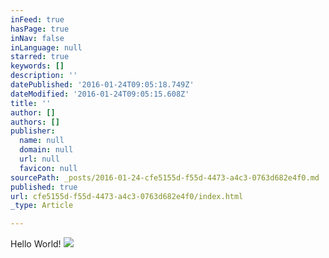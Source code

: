 ```yaml
---
inFeed: true
hasPage: true
inNav: false
inLanguage: null
starred: true
keywords: []
description: ''
datePublished: '2016-01-24T09:05:18.749Z'
dateModified: '2016-01-24T09:05:15.608Z'
title: ''
author: []
authors: []
publisher:
  name: null
  domain: null
  url: null
  favicon: null
sourcePath: _posts/2016-01-24-cfe5155d-f55d-4473-a4c3-0763d682e4f0.md
published: true
url: cfe5155d-f55d-4473-a4c3-0763d682e4f0/index.html
_type: Article

---
```

Hello World!
![](https://the-grid-user-content.s3-us-west-2.amazonaws.com/e358b534-ec45-4099-bca7-7b69c9aefde0.jpg)